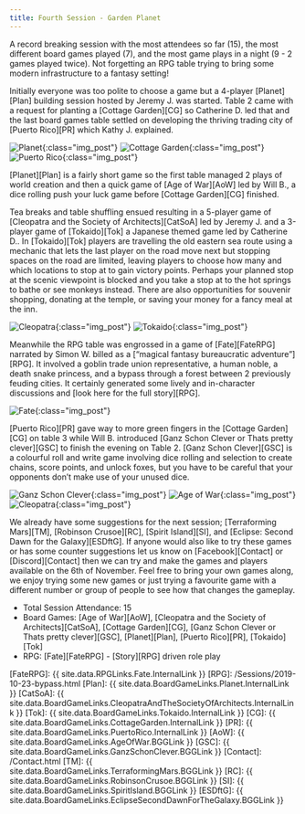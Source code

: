 ```yaml
---
title: Fourth Session - Garden Planet
---
```


A record breaking session with the most attendees so far (15), the most different board games played (7), and the most game plays in a night (9 - 2 games played twice).
Not forgetting an RPG table trying to bring some modern infrastructure to a fantasy setting!

Initially everyone was too polite to choose a game but a 4-player [Planet][Plan] building session hosted by Jeremy J. was started.
Table 2 came with a request for planting a [Cottage Garden][CG] so Catherine D. led that and the last board games table settled on developing the thriving trading city of [Puerto Rico][PR] which Kathy J. explained.

![Planet](/images/posts/2019_10_23/Planet.jpg "Planet"){:class="img_post"}
![Cottage Garden](/images/posts/2019_10_23/CottageGarden.jpg "Cottage Garden"){:class="img_post"}
![Puerto Rico](/images/posts/2019_10_23/PuertoRico.jpg "Puerto Rico"){:class="img_post"}

[Planet][Plan] is a fairly short game so the first table managed 2 plays of world creation and then a quick game of [Age of War][AoW] led by Will B., a dice rolling push your luck game before [Cottage Garden][CG] finished.

Tea breaks and table shuffling ensued resulting in a 5-player game of [Cleopatra and the Society of Architects][CatSoA] led by Jeremy J. and a 3-player game of [Tokaido][Tok] a Japanese themed game led by Catherine D..
In [Tokaido][Tok] players are travelling the old eastern sea route using a mechanic that lets the last player on the road move next but stopping spaces on the road are limited, leaving players to choose how many and which locations to stop at to gain victory points.
Perhaps your planned stop at the scenic viewpoint is blocked and you take a stop at to the hot springs to bathe or see monkeys instead.
There are also opportunities for souvenir shopping, donating at the temple, or saving your money for a fancy meal at the inn.

![Cleopatra](/images/posts/2019_10_23/Cleopatra1.jpg "Cleopatra and the Society of Architects"){:class="img_post"}
![Tokaido](/images/posts/2019_10_23/Tokaido.jpg "Tokaido"){:class="img_post"}

Meanwhile the RPG table was engrossed in a game of [Fate][FateRPG] narrated by Simon W. billed as a [“magical fantasy bureaucratic adventure”][RPG].
It involved a goblin trade union representative, a human noble, a death snake princess, and a bypass through a forest between 2 previously feuding cities.
It certainly generated some lively and in-character discussions and [look here for the full story][RPG].

![Fate](/images/posts/2019_10_23/Fate.jpg "Fate RPG"){:class="img_post"}

[Puerto Rico][PR] gave way to more green fingers in the [Cottage Garden][CG] on table 3 while Will B. introduced [Ganz Schon Clever or Thats pretty clever][GSC] to finish the evening on Table 2.
[Ganz Schon Clever][GSC] is a colourful roll and write game involving dice rolling and selection to create chains, score points, and unlock foxes, but you have to be careful that your opponents don’t make use of your unused dice.

![Ganz Schon Clever](/images/posts/2019_10_23/GanzSchonClever.jpg "Ganz Schon Clever"){:class="img_post"}
![Age of War](/images/posts/2019_10_23/AgeOfWar.jpg "Age of War"){:class="img_post"}
![Cleopatra](/images/posts/2019_10_23/Cleopatra2.jpg "Cleopatra's temple"){:class="img_post"}

We already have some suggestions for the next session;
[Terraforming Mars][TM], [Robinson Crusoe][RC], [Spirit Island][SI], and [Eclipse: Second Dawn for the Galaxy][ESDftG].
If anyone would also like to try these games or has some counter suggestions let us know on [Facebook][Contact] or [Discord][Contact] then we can try and make the games and players available on the 6th of November.
Feel free to bring your own games along, we enjoy trying some new games or just trying a favourite game with a different number or group of people to see how that changes the gameplay.

* Total Session Attendance: 15
* Board Games: [Age of War][AoW], [Cleopatra and the Society of Architects][CatSoA], [Cottage Garden][CG], [Ganz Schon Clever or Thats pretty clever][GSC], [Planet][Plan], [Puerto Rico][PR], [Tokaido][Tok]
* RPG: [Fate][FateRPG] - [Story][RPG] driven role play

[FateRPG]: {{ site.data.RPGLinks.Fate.InternalLink }}
[RPG]: /Sessions/2019-10-23-bypass.html
[Plan]: {{ site.data.BoardGameLinks.Planet.InternalLink }}
[CatSoA]: {{ site.data.BoardGameLinks.CleopatraAndTheSocietyOfArchitects.InternalLink }}
[Tok]: {{ site.data.BoardGameLinks.Tokaido.InternalLink }}
[CG]: {{ site.data.BoardGameLinks.CottageGarden.InternalLink }}
[PR]: {{ site.data.BoardGameLinks.PuertoRico.InternalLink }}
[AoW]: {{ site.data.BoardGameLinks.AgeOfWar.BGGLink }}
[GSC]: {{ site.data.BoardGameLinks.GanzSchonClever.BGGLink }}
[Contact]: /Contact.html
[TM]: {{ site.data.BoardGameLinks.TerraformingMars.BGGLink }}
[RC]: {{ site.data.BoardGameLinks.RobinsonCrusoe.BGGLink }}
[SI]: {{ site.data.BoardGameLinks.SpiritIsland.BGGLink }}
[ESDftG]: {{ site.data.BoardGameLinks.EclipseSecondDawnForTheGalaxy.BGGLink }}
